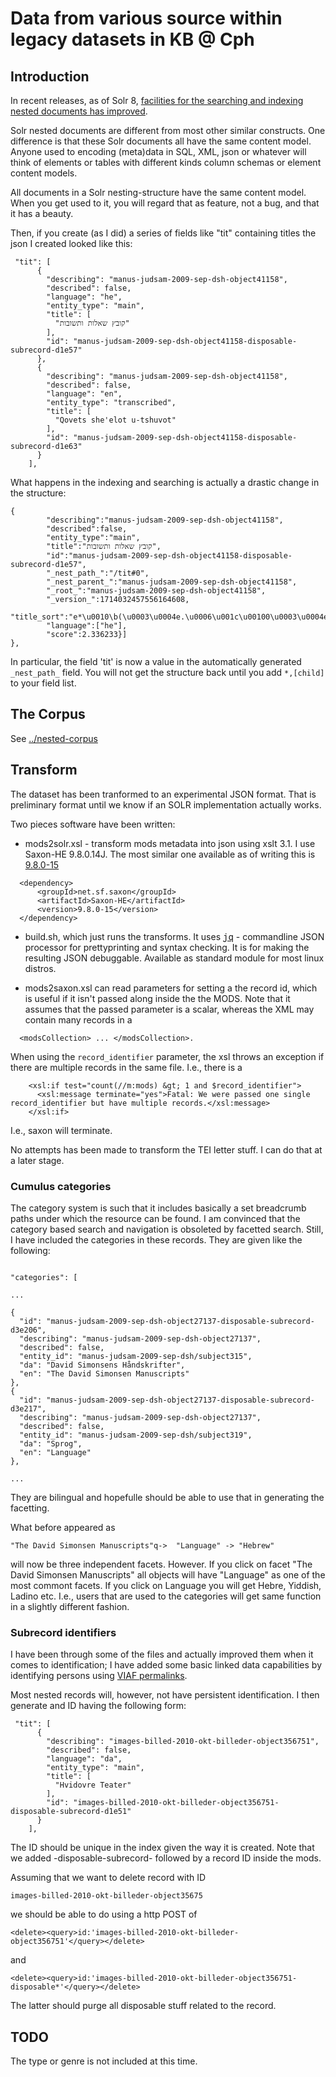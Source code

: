 # Data from various source within legacy datasets in  KB @ Cph

## Introduction

In recent releases, as of Solr 8, [facilities for the searching and
indexing nested documents has
improved](https://solr.apache.org/guide/8_0/major-changes-in-solr-8.html).

Solr nested documents are different from most other similar constructs. One
difference is that these Solr documents all have the same content
model. Anyone used to encoding (meta)data in SQL, XML, json or
whatever will think of elements or tables with different kinds column schemas or
element content models.

All documents in a Solr nesting-structure have the same content
model. When you get used to it, you will regard that as feature, not a
bug, and that it has a beauty.

Then, if you create (as I did) a series of fields like "tit"
containing titles the json I created looked like this:

```
 "tit": [
      {
        "describing": "manus-judsam-2009-sep-dsh-object41158",
        "described": false,
        "language": "he",
        "entity_type": "main",
        "title": [
          "קובץ שאלות ותשובות"
        ],
        "id": "manus-judsam-2009-sep-dsh-object41158-disposable-subrecord-d1e57"
      },
      {
        "describing": "manus-judsam-2009-sep-dsh-object41158",
        "described": false,
        "language": "en",
        "entity_type": "transcribed",
        "title": [
          "Qovets she'elot u-tshuvot"
        ],
        "id": "manus-judsam-2009-sep-dsh-object41158-disposable-subrecord-d1e63"
      }
    ],
```

What happens in the indexing and searching is actually a drastic change in the structure:

```
{
        "describing":"manus-judsam-2009-sep-dsh-object41158",
        "described":false,
        "entity_type":"main",
        "title":"קובץ שאלות ותשובות",
        "id":"manus-judsam-2009-sep-dsh-object41158-disposable-subrecord-d1e57",
        "_nest_path_":"/tit#0",
        "_nest_parent_":"manus-judsam-2009-sep-dsh-object41158",
        "_root_":"manus-judsam-2009-sep-dsh-object41158",
        "_version_":1714032457556164608,
        "title_sort":"e*\u0010\b(\u0003\u0004e.\u0006\u001c\u00100\u0003\u0004e\u00100.\u0010\b\u00100\u0001\u0016\u0000",
        "language":["he"],
        "score":2.336233}]
},
```

In particular, the field 'tit' is now a value in the automatically
generated ```_nest_path_``` field. You will not get the structure back
until you add ```*,[child]``` to your field list.

## The Corpus

See [../nested-corpus](../nested-corpus)

## Transform

The dataset has been tranformed to an experimental JSON format. That
is preliminary format until we know if an SOLR implementation actually
works.

Two pieces software have been written:

* mods2solr.xsl - transform mods metadata into json using xslt 3.1. I
  use Saxon-HE 9.8.0.14J. The most similar one available as of writing this is [9.8.0-15](https://search.maven.org/artifact/net.sf.saxon/Saxon-HE/9.8.0-15/jar)
```
  <dependency>
	  <groupId>net.sf.saxon</groupId>
	  <artifactId>Saxon-HE</artifactId>
	  <version>9.8.0-15</version>
  </dependency>
```
* build.sh, which just runs the transforms. It uses <kbd>[jq](https://stedolan.github.io/jq/)</kbd> -
  commandline JSON processor for prettyprinting and syntax
  checking. It is for making the resulting JSON debuggable. Available
  as standard module for most linux distros.
  
* mods2saxon.xsl can read parameters for setting a the record id, which is useful if it isn't passed along inside the the MODS.
  Note that it assumes that the passed parameter is a scalar, whereas the XML may contain many records in a
``` 
  <modsCollection> ... </modsCollection>.
``` 
When using the `record_identifier` parameter, the xsl throws an exception if there are multiple records in the same file. I.e., there is a 

```
    <xsl:if test="count(//m:mods) &gt; 1 and $record_identifier">
      <xsl:message terminate="yes">Fatal: We were passed one single record_identifier but have multiple records.</xsl:message>
    </xsl:if>
```

I.e., saxon will terminate.

No attempts has been made to transform the TEI letter stuff. I can do that at a later stage.

### Cumulus categories

The category system is such that it includes basically a set
breadcrumb paths under which the resource can be found. I am convinced
that the category based search and navigation is obsoleted by facetted
search. Still, I have included the categories in these records. They
are given like the following:

```

"categories": [

...

{
  "id": "manus-judsam-2009-sep-dsh-object27137-disposable-subrecord-d3e206",
  "describing": "manus-judsam-2009-sep-dsh-object27137",
  "described": false,
  "entity_id": "manus-judsam-2009-sep-dsh/subject315",
  "da": "David Simonsens Håndskrifter",
  "en": "The David Simonsen Manuscripts"
},
{
  "id": "manus-judsam-2009-sep-dsh-object27137-disposable-subrecord-d3e217",
  "describing": "manus-judsam-2009-sep-dsh-object27137",
  "described": false,
  "entity_id": "manus-judsam-2009-sep-dsh/subject319",
  "da": "Sprog",
  "en": "Language"
},

...

```

They are bilingual and hopefulle should be able to use that in
generating the facetting. 

What before appeared as 

```
"The David Simonsen Manuscripts"q->  "Language" -> "Hebrew"
```

will now be three independent facets. However. If you click on facet
"The David Simonsen Manuscripts" all objects will have "Language" as
one of the most commont facets. If you click on Language you will get
Hebre, Yiddish, Ladino etc. I.e., users that are used to the
categories will get same function in a slightly different fashion.

### Subrecord identifiers

I have been through some of the files and actually improved them when
it comes to identification; I have added some basic linked data
capabilities by identifying persons using [VIAF
permalinks](https://www.oclc.org/en/viaf.html).

Most nested records will, however, not have persistent
identification. I then generate and ID having the following form:

```
 "tit": [
      {
        "describing": "images-billed-2010-okt-billeder-object356751",
        "described": false,
        "language": "da",
        "entity_type": "main",
        "title": [
          "Hvidovre Teater"
        ],
        "id": "images-billed-2010-okt-billeder-object356751-disposable-subrecord-d1e51"
      }
    ],
```

The ID should be unique in the index given the way it is created. Note
that we added -disposable-subrecord- followed by a record ID inside
the mods.

Assuming that we want to delete record with ID

```images-billed-2010-okt-billeder-object35675```

we should be able to do using a http POST of  

```<delete><query>id:'images-billed-2010-okt-billeder-object356751'</query></delete>```

and

```<delete><query>id:'images-billed-2010-okt-billeder-object356751-disposable*'</query></delete>```

The latter should purge all disposable stuff related to the record.


## TODO

The type or genre is not included at this time.


